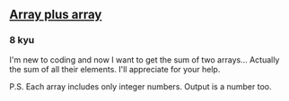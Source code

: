 <h2><a href=https://www.codewars.com/kata/5a2be17aee1aaefe2a000151/train/csharp target="_blank">Array plus array</a></h2><h3>8 kyu</h3><p>I'm new to coding and now I want to get the sum of two arrays... Actually the sum of all their elements. I'll appreciate for your help.</p><p>P.S. Each array includes only integer numbers. Output is a number too.</p>